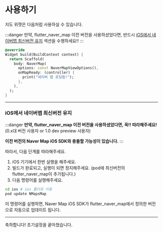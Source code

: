 # 사용하기

지도 위젯은 다음처럼 사용하실 수 있습니다.

:::danger
만약, flutter_naver_map 이전 버전을 사용하셨었다면, 반드시 [iOS에서 네이버맵 최신버전 유지](#ios에서-네이버맵-최신버전-유지) 섹션을 수행하세요!!
:::

```dart
@override
Widget build(BuildContext context) {
  return Scaffold(
    body: NaverMap(
      options: const NaverMapViewOptions(),
      onMapReady: (controller) {
        print("네이버 맵 로딩됨!");
      },
    ),
  );
}
```

---

### iOS에서 네이버맵 최신버전 유지

:::danger
**만약, flutter_naver_map 이전 버전을 사용하셨었다면, 꼭!! 따라해주세요!**
(0.x대 버전 사용자 or 1.0 dev preview 사용자)

**이전 버전의 Naver Map iOS SDK와 충돌할 가능성이 있습니다.**
:::



따라서, 다음 단계를 따라해주세요.

1. iOS 기기에서 한번 실행을 해주세요.
2. 빌드가 완료되고, 실행이 되면 정지해주세요. (pod에 최신버전의 flutter_naver_map이 추가됩니다.)
3. 다음 명령어를 실행해주세요.

```bash
cd ios # ios 폴더로 이동
pod update NMapsMap
```

이 명령어를 실행하면, Naver Map iOS SDK가 flutter_naver_map에서 정의한 버전으로 자동으로 업데이트 됩니다.


---

축하합니다! 초기설정을 끝마쳤습니다.

